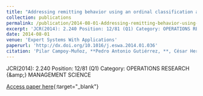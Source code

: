 ```yaml
---
title: "Addressing remitting behavior using an ordinal classification approach"
collection: publications
permalink: /publication/2014-08-01-Addressing-remitting-behavior-using-an-ordinal-classification-approach
excerpt: 'JCR(2014): 2.240 Position: 12/81 (Q1) Category: OPERATIONS RESEARCH {\&amp;} MANAGEMENT SCIENCE'
date: 2014-08-01
venue: 'Expert Systems With Applications'
paperurl: 'http://dx.doi.org/10.1016/j.eswa.2014.01.036'
citation: 'Pilar Campoy-Muñoz, **Pedro Antonio Gutiérrez, **, César Hervás-Martínez, &quot;Addressing remitting behavior using an ordinal classification approach.&quot; Expert Systems With Applications, Vol. 41(10), 2014, pp.4752--4761.'
---
```

JCR(2014): 2.240 Position: 12/81 (Q1) Category: OPERATIONS RESEARCH {\&amp;} MANAGEMENT SCIENCE

[Access paper here](http://dx.doi.org/10.1016/j.eswa.2014.01.036){:target="_blank"}
